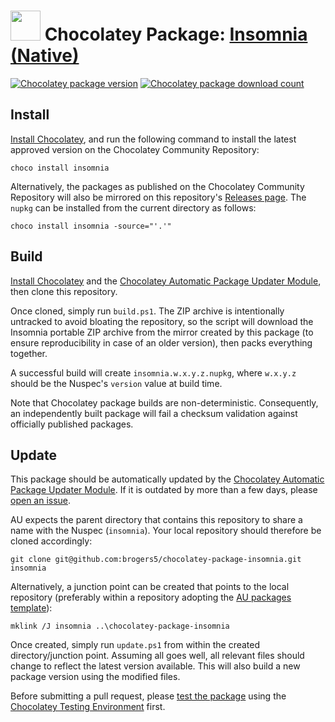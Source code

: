 ﻿# <img src="https://cdn.jsdelivr.net/gh/brogers5/chocolatey-package-insomnia@fcb4dc80f3f7db8ad5290e1732791c36f0f0ef55/insomnia.png" width="48" height="48"/> Chocolatey Package: [Insomnia (Native)](https://community.chocolatey.org/packages/insomnia)

[![Chocolatey package version](https://img.shields.io/chocolatey/v/insomnia.svg)](https://community.chocolatey.org/packages/insomnia)
[![Chocolatey package download count](https://img.shields.io/chocolatey/dt/insomnia.svg)](https://community.chocolatey.org/packages/insomnia)

## Install

[Install Chocolatey](https://chocolatey.org/install), and run the following command to install the latest approved version on the Chocolatey Community Repository:

```shell
choco install insomnia
```

Alternatively, the packages as published on the Chocolatey Community Repository will also be mirrored on this repository's [Releases page](https://github.com/brogers5/chocolatey-package-insomnia/releases). The `nupkg` can be installed from the current directory as follows:

```shell
choco install insomnia -source="'.'"
```

## Build

[Install Chocolatey](https://chocolatey.org/install) and the [Chocolatey Automatic Package Updater Module](https://github.com/majkinetor/au), then clone this repository.

Once cloned, simply run `build.ps1`. The ZIP archive is intentionally untracked to avoid bloating the repository, so the script will download the Insomnia portable ZIP archive from the mirror created by this package (to ensure reproducibility in case of an older version), then packs everything together.

A successful build will create `insomnia.w.x.y.z.nupkg`, where `w.x.y.z` should be the Nuspec's `version` value at build time.

Note that Chocolatey package builds are non-deterministic. Consequently, an independently built package will fail a checksum validation against officially published packages.

## Update

This package should be automatically updated by the [Chocolatey Automatic Package Updater Module](https://github.com/majkinetor/au). If it is outdated by more than a few days, please [open an issue](https://github.com/brogers5/chocolatey-package-insomnia/issues).

AU expects the parent directory that contains this repository to share a name with the Nuspec (`insomnia`). Your local repository should therefore be cloned accordingly:

```shell
git clone git@github.com:brogers5/chocolatey-package-insomnia.git insomnia
```

Alternatively, a junction point can be created that points to the local repository (preferably within a repository adopting the [AU packages template](https://github.com/majkinetor/au-packages-template)):

```shell
mklink /J insomnia ..\chocolatey-package-insomnia
```

Once created, simply run `update.ps1` from within the created directory/junction point. Assuming all goes well, all relevant files should change to reflect the latest version available. This will also build a new package version using the modified files.

Before submitting a pull request, please [test the package](https://docs.chocolatey.org/en-us/community-repository/moderation/package-verifier#steps-for-each-package) using the [Chocolatey Testing Environment](https://github.com/chocolatey-community/chocolatey-test-environment) first.
